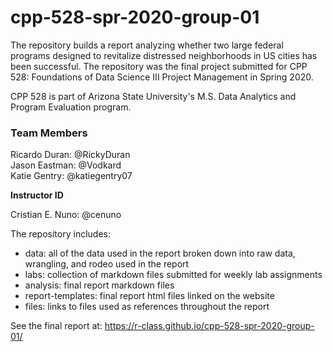 # cpp-528-spr-2020-group-01

The repository builds a report analyzing whether two large federal programs designed to revitalize distressed neighborhoods in US cities has been successful. The repository was the final project submitted for CPP 528: Foundations of Data Science III Project Management in Spring 2020. 

CPP 528 is part of Arizona State University's M.S. Data Analytics and Program Evaluation program.

### Team Members

Ricardo Duran: @RickyDuran  
Jason Eastman: @Vodkard  
Katie Gentry: @katiegentry07  

**Instructor ID** 

Cristian E. Nuno: @cenuno

The repository includes:
- data: all of the data used in the report broken down into raw data, wrangling, and rodeo used in the report
- labs: collection of markdown files submitted for weekly lab assignments
- analysis: final report markdown files 
- report-templates: final report html files linked on the website
- files: links to files used as references throughout the report

See the final report at: https://r-class.github.io/cpp-528-spr-2020-group-01/

